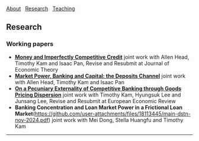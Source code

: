 [About](/index) &nbsp; [Research](/Research) &nbsp; [Teaching](/Teaching)


## Research

### Working papers

- [**Money and Imperfectly Competitive Credit**](https://github.com/samiengmanng/samiengmanng.github.io/files/15314525/main-2024-05-07.pdf)
  joint work with Allen Head, Timothy Kam and Isaac Pan, Revise and Resubmit at Journal of Economic Theory 
- [**Market Power, Banking and Capital: the Deposits Channel**](https://github.com/samiengmanng/samiengmanng.github.io/files/11843866/HKNP-2.pdf)
  joint work with Allen Head, Timothy Kam and Isaac Pan 
- [**On a Pecuniary Externality of Competitive Banking through Goods Pricing Dispersion**](https://github.com/user-attachments/files/18113431/main-klln-dec-2024.pdf)
  joint work with Timothy Kam, Hyungsuk Lee and Junsang Lee, Revise and Resubmit at European Economic Review
- **Banking Concentration and Loan Market Power in a Frictional Loan Market**(https://github.com/user-attachments/files/18113445/main-dstn-nov-2024.pdf)
  joint work with Mei Dong, Stella Huangfu and Timothy Kam 

---
<p style="font-size:11px">
